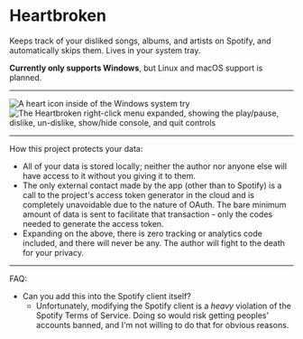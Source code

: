 # Heartbroken
 Keeps track of your disliked songs, albums, and artists on Spotify, and automatically skips them. Lives in your system tray.

**Currently only supports Windows**, but Linux and macOS support is planned.

----

![A heart icon inside of the Windows system try](https://user-images.githubusercontent.com/6316047/201472350-93581de4-41b1-4283-8b44-c4ca267b7d9b.png)
![The Heartbroken right-click menu expanded, showing the play/pause, dislike, un-dislike, show/hide console, and quit controls](https://user-images.githubusercontent.com/6316047/201472385-d8440ffb-95bf-4751-9a09-d6a7e71e2da7.png)

----

How this project protects your data:  
- All of your data is stored locally; neither the author nor anyone else will have access to it without you giving it to them. 
- The only external contact made by the app (other than to Spotify) is a call to the project's access token generator in the cloud and is completely unavoidable due to the nature of OAuth. The bare minimum amount of data is sent to facilitate that transaction - only the codes needed to generate the access token.
- Expanding on the above, there is zero tracking or analytics code included, and there will never be any. The author will fight to the death for your privacy.

----

FAQ:
- Can you add this into the Spotify client itself?
  - Unfortunately, modifying the Spotify client is a _heavy_ violation of the Spotify Terms of Service. Doing so would risk getting peoples' accounts banned, and I'm not willing to do that for obvious reasons.
